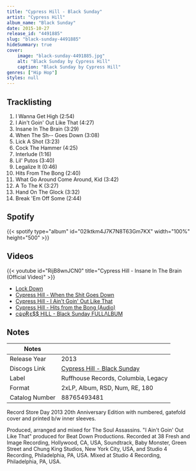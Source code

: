 ```yaml
---
title: "Cypress Hill - Black Sunday"
artist: "Cypress Hill"
album_name: "Black Sunday"
date: 2015-10-27
release_id: "4491885"
slug: "black-sunday-4491885"
hideSummary: true
cover:
    image: "black-sunday-4491885.jpg"
    alt: "Black Sunday by Cypress Hill"
    caption: "Black Sunday by Cypress Hill"
genres: ["Hip Hop"]
styles: null
---
```

## Tracklisting
1. I Wanna Get High (2:54)
2. I Ain't Goin' Out Like That (4:27)
3. Insane In The Brain (3:29)
4. When The Sh-- Goes Down (3:08)
5. Lick A Shot (3:23)
6. Cock The Hammer (4:25)
7. Interlude (1:16)
8. Lil' Putos (3:40)
9. Legalize It (0:46)
10. Hits From The Bong (2:40)
11. What Go Around Come Around, Kid (3:42)
12. A To The K (3:27)
13. Hand On The Glock (3:32)
14. Break 'Em Off Some (2:44)
## Spotify
{{< spotify type="album" id="02lktkm4J7K7N8T63Gm7KX" width="100%" height="500" >}}

## Videos
{{< youtube id="RijB8wnJCN0" title="Cypress Hill - Insane In The Brain (Official Video)" >}}
- [Lock Down](https://www.youtube.com/watch?v=PHZl5DuWMbo)
- [Cypress Hill - When the Shit Goes Down](https://www.youtube.com/watch?v=I826gxc8TvI)
- [Cypress Hill - I Ain't Goin' Out Like That](https://www.youtube.com/watch?v=q7p-ihYOG5s)
- [Cypress Hill - Hits from the Bong (Audio)](https://www.youtube.com/watch?v=eMK4cfXj5c0)
- [cψρƦε$$ HILL - Black Sunday FULLΛLBUM](https://www.youtube.com/watch?v=k4D5kp1d3nE)

## Notes
| Notes          |             |
| ---------------| ----------- |
| Release Year   | 2013 |
| Discogs Link   | [Cypress Hill - Black Sunday](https://www.discogs.com/release/4491885-Cypress-Hill-Black-Sunday) |
| Label          | Ruffhouse Records, Columbia, Legacy |
| Format         | 2xLP, Album, RSD, Num, RE, 180 |
| Catalog Number | 88765493481 |

Record Store Day 2013 20th Anniversary Edition with numbered, gatefold cover and printed b/w inner sleeves.  Produced, arranged and mixed for The Soul Assassins. "I Ain't Goin' Out Like That" produced for Beat Down Productions. Recorded at 38 Fresh and Image Recording, Hollywood, CA, USA, Soundtrack, Baby Monster, Green Street and Chung King Studios, New York City, USA, and Studio 4 Recording, Philadelphia, PA, USA. Mixed at Studio 4 Recording, Philadelphia, PA, USA.
